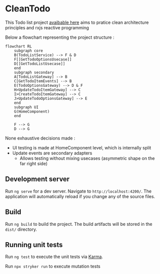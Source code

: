 # CleanTodo

This Todo list project [avaibable here](https://clean-todo-list-o6eg.vercel.app/) aims to pratice clean architecture principles and rxjs reactive programming

Below a flowchart representing the project structure :

```mermaid
flowchart RL
    subgraph core
    B(TodoListService) --> F & D
    F[[GetTodoOptionsUsecase]]
    D[[GetTodoListUsecase]]
    end
    subgraph secondary
    A[TodoListGateway] --> B
    C[GetTodoItemEvents] --> B
    E(TodoOptionsGateway) --> D & F
    H>UpdateTodoItemGateway] --> C
    I>CreateTodoItemGateway] --> C
    J>UpdateTodoOptionsGateway] --> E
    end
    subgraph UI
    G(HomeComponent)
    end

    F --> G
    D --> G
```

None exhaustive decisions made :

- UI testing is made at HomeComponent level, which is internally split
- Update events are secondary adapters
    * Allows testing without mixing usecases (asymmetric shape on the far right side)

## Development server

Run `ng serve` for a dev server. Navigate to `http://localhost:4200/`. The application will automatically reload if you change any of the source files.

## Build

Run `ng build` to build the project. The build artifacts will be stored in the `dist/` directory.

## Running unit tests

Run `ng test` to execute the unit tests via [Karma](https://karma-runner.github.io).

Run `npx stryker run` to execute mutation tests
